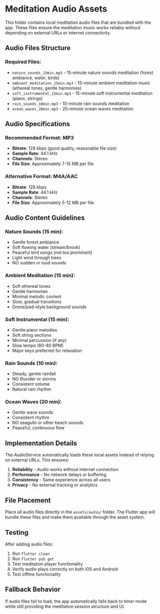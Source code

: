 # Meditation Audio Assets

This folder contains local meditation audio files that are bundled with the app. These files ensure the meditation music works reliably without depending on external URLs or internet connectivity.

## Audio Files Structure

### Required Files:
- `nature_sounds_15min.mp3` - 15-minute nature sounds meditation (forest ambiance, water, birds)
- `ambient_meditation_15min.mp3` - 15-minute ambient meditation music (ethereal tones, gentle harmonies)  
- `soft_instrumental_15min.mp3` - 15-minute soft instrumental meditation (piano, strings)
- `rain_sounds_10min.mp3` - 10-minute rain sounds meditation
- `ocean_waves_20min.mp3` - 20-minute ocean waves meditation

## Audio Specifications

### Recommended Format: MP3
- **Bitrate**: 128 kbps (good quality, reasonable file size)
- **Sample Rate**: 44.1 kHz
- **Channels**: Stereo
- **File Size**: Approximately 7-15 MB per file

### Alternative Format: M4A/AAC
- **Bitrate**: 128 kbps
- **Sample Rate**: 44.1 kHz  
- **Channels**: Stereo
- **File Size**: Approximately 5-12 MB per file

## Audio Content Guidelines

### Nature Sounds (15 min):
- Gentle forest ambiance
- Soft flowing water (stream/brook)
- Peaceful bird songs (not too prominent)
- Light wind through trees
- NO sudden or loud sounds

### Ambient Meditation (15 min):
- Soft ethereal tones
- Gentle harmonies
- Minimal melodic content
- Slow, gradual transitions
- Drone/pad-style background sounds

### Soft Instrumental (15 min):
- Gentle piano melodies
- Soft string sections
- Minimal percussion (if any)
- Slow tempo (60-80 BPM)
- Major keys preferred for relaxation

### Rain Sounds (10 min):
- Steady, gentle rainfall
- NO thunder or storms
- Consistent volume
- Natural rain rhythm

### Ocean Waves (20 min):
- Gentle wave sounds
- Consistent rhythm
- NO seagulls or other beach sounds
- Peaceful, continuous flow

## Implementation Details

The AudioService automatically loads these local assets instead of relying on external URLs. This ensures:

1. **Reliability** - Audio works without internet connection
2. **Performance** - No network delays or buffering
3. **Consistency** - Same experience across all users
4. **Privacy** - No external tracking or analytics

## File Placement

Place all audio files directly in the `assets/audio/` folder. The Flutter app will bundle these files and make them available through the asset system.

## Testing

After adding audio files:
1. Run `flutter clean`
2. Run `flutter pub get`
3. Test meditation player functionality
4. Verify audio plays correctly on both iOS and Android
5. Test offline functionality

## Fallback Behavior

If audio files fail to load, the app automatically falls back to timer mode while still providing the meditation session structure and UI.